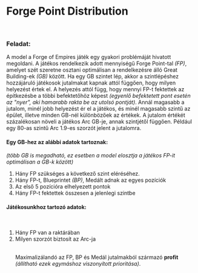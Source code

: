 <h1>Forge Point Distribution</h1>
<br>
<h3>Feladat:</h3>
<p>
A model a Forge of Empires játék egy gyakori problémáját hivatott megoldani. A játékos rendelkezik adott mennyiségű Forge Point-tal <i>(FP)</i>, amelyet szét szeretne osztani optimálisan a rendelkezésre álló Great Building-ek <i>(GB)</i> között. Ha egy GB szintet lép, akkor a szintlépéshez hozzájáruló játékosok jutalmakat kapnak attól függően, hogy milyen helyezést értek el. A helyezés attól függ, hogy mennyi FP-t fektettek az építkezésbe a többi befektetőhöz képest <i>(egyenlő befektetett pont esetén az "nyer", aki hamarabb rakta be az utolsó pontját)</i>. Annál magasabb a jutalom, minél jobb helyezést ér el a játékos, és minél magasabb szintű az épület, illetve minden GB-nél különbözőek az értékek. A jutalom értékét százalékosan növeli a játékos Arc GB-je, annak szintjétől függően. Például egy 80-as szintű Arc 1.9-es szorzót jelent a jutalomra. 
</p>

<h4>Egy GB-hez az alábbi adatok tartoznak:</h4>
<i>(több GB is megadható, ez esetben a model elosztja a játékos FP-it optimálisan a GB-k között)</i>
<br>
<ol>
<li>Hány FP szükséges a következő szint eléréséhez. </li>
<li>Hány FP-t, Blueprintet <i>(BP)</i>, Medált adnak az egyes pozíciók </li>
<li>Az első 5 pozícióra elhelyezett pontok </li>
<li>Hány FP-t fektettek összesen a jelenlegi szintbe</li>
</ol>

<h4>Játékosunkhoz tartozó adatok:</h4>
<br>
<ol>
<li>Hány FP van a raktárában</li>
<li>Milyen szorzót biztosít az Arc-ja</li>
<br>
<p>Maximalizálandó az FP, BP és Medál jutalmakból származó <b>profit</b> <i>(állítható ezek egymáshoz viszonyított prioritása)</i>.</p>
